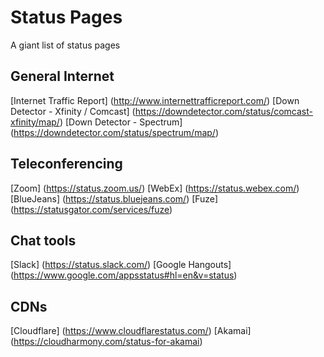 # Status Pages
A giant list of status pages

## General Internet 

[Internet Traffic Report] (http://www.internettrafficreport.com/)
[Down Detector - Xfinity / Comcast] (https://downdetector.com/status/comcast-xfinity/map/)
[Down Detector - Spectrum] (https://downdetector.com/status/spectrum/map/)

## Teleconferencing

[Zoom] (https://status.zoom.us/)
[WebEx] (https://status.webex.com/)
[BlueJeans] (https://status.bluejeans.com/)
[Fuze] (https://statusgator.com/services/fuze)

## Chat tools

[Slack] (https://status.slack.com/)
[Google Hangouts] (https://www.google.com/appsstatus#hl=en&v=status)

## CDNs

[Cloudflare] (https://www.cloudflarestatus.com/)
[Akamai] (https://cloudharmony.com/status-for-akamai)
